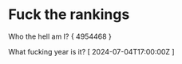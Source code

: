 # Fuck the rankings

Who the hell am I?
{ 4954468 }

What fucking year is it?
[ 2024-07-04T17:00:00Z ]

